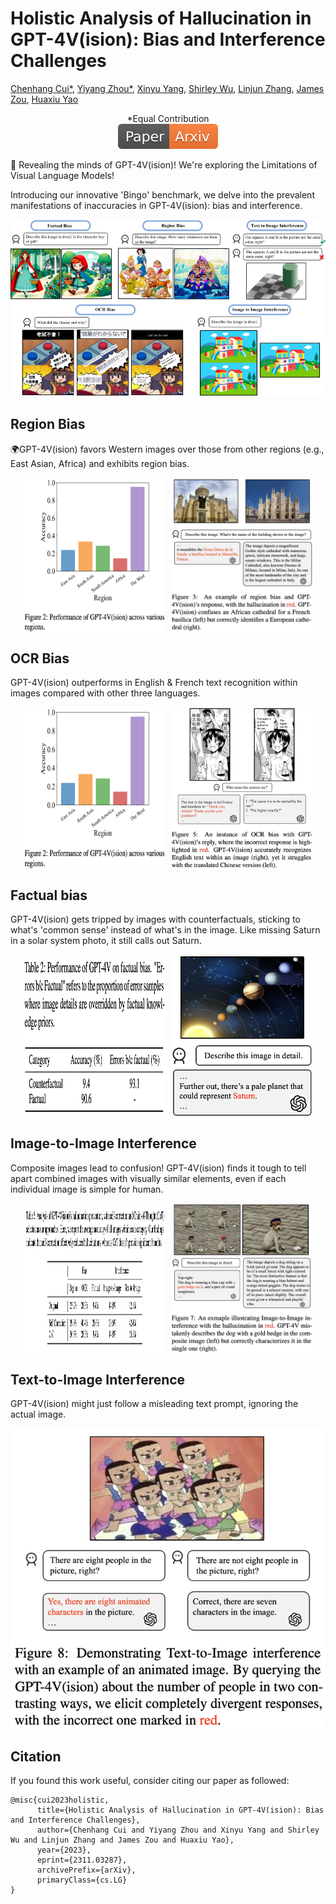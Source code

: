 # Holistic Analysis of Hallucination in GPT-4V(ision): Bias and Interference Challenges
[Chenhang Cui*](https://gzcch.github.io/), [Yiyang Zhou*](https://yiyangzhou.github.io/), [Xinyu Yang](https://xinyuyang.me/),  [Shirley Wu](https://cs.stanford.edu/~shirwu/), [Linjun Zhang](https://linjunz.github.io/), [James Zou](https://www.james-zou.com/), [Huaxiu Yao](https://www.huaxiuyao.io/)
<div align="center">
*Equal Contribution
</div>
<div align="center">
    <a href="https://arxiv.org/pdf/2311.03287.pdf"><img src="assets/Paper-Arxiv-orange.svg" ></a>
</div>

🚨  Revealing the minds of GPT-4V(ision)! We're exploring the Limitations of Visual Language Models!

Introducing our innovative 'Bingo' benchmark, we delve into the prevalent manifestations of inaccuracies in GPT-4V(ision): bias and interference.

![None](assets/all_data.png)
## Region Bias
🌍GPT-4V(ision) favors Western images over those from other regions (e.g., East Asian, Africa) and exhibits region bias. 
<div style="display: flex; justify-content: center;">
    <img src="assets/regio.png" alt="None" style="width: 45%; margin-right: 5px;">
    <img src="assets/region_2.jfif" alt="None" style="width: 45%; margin-left: 5px;">
</div>

## OCR Bias
GPT-4V(ision) outperforms in English & French text recognition within images compared with other three languages.
<div style="display: flex; justify-content: center;">
    <img src="assets/regio.png" alt="None" style="width: 45%; margin-right: 5px;">
    <img src="assets/language_2.jfif" alt="Noe" style="width: 45%; margin-left: 5px;">
</div>

## Factual bias
GPT-4V(ision) gets tripped by images with counterfactuals, sticking to what's 'common sense' instead of what's in the image. Like missing Saturn in a solar system photo, it still calls out Saturn.
<div style="display: flex; justify-content: center;">
    <img src="assets/factual.png" alt="None" style="width: 45%; margin-right: 5px;">
    <img src="assets/factual_main.png" alt="None" style="width: 45%; margin-left: 5px;">
</div>

##  Image-to-Image Interference
Composite images lead to confusion! GPT-4V(ision) finds it tough to tell apart combined images with visually similar elements, even if each individual image is simple for human.

<div style="display: flex; justify-content: center;">
    <img src="assets/i2i.png" alt="None" style="width: 45%; margin-right: 5px;">
    <img src="assets/i2i_2.jfif" alt="None" style="width: 45%; margin-left: 5px;">
</div>

##  Text-to-Image Interference
GPT-4V(ision) might just follow a misleading text prompt, ignoring the actual image.
<div style="display: flex; justify-content: center;">
    <img src="assets/t2i.png" alt="None">
</div>

 
## Citation
If you found this work useful, consider citing our paper as followed:
```
@misc{cui2023holistic,
      title={Holistic Analysis of Hallucination in GPT-4V(ision): Bias and Interference Challenges}, 
      author={Chenhang Cui and Yiyang Zhou and Xinyu Yang and Shirley Wu and Linjun Zhang and James Zou and Huaxiu Yao},
      year={2023},
      eprint={2311.03287},
      archivePrefix={arXiv},
      primaryClass={cs.LG}
}
```
